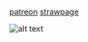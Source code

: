 [patreon](https://www.patreon.com/c/0_0zz/about)
[strawpage](https://aroacebird.straw.page)



![alt text](https://encrypted-tbn0.gstatic.com/images?q=tbn:ANd9GcT2bNIP7KeGGGm978_N0M1TNrupE5GkHVquhw&s) 
